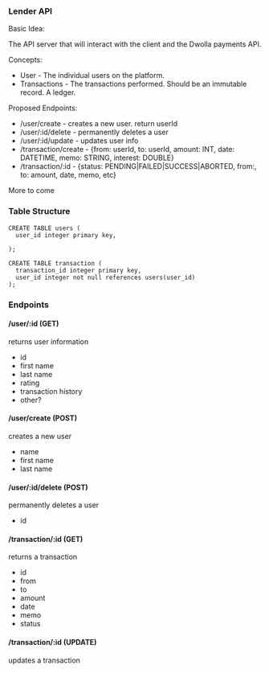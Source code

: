 ### Lender API

Basic Idea:

The API server that will interact with the client and the Dwolla payments API.

Concepts:

- User - The individual users on the platform.
- Transactions - The transactions performed. Should be an immutable record. A ledger.

Proposed Endpoints:

- /user/create - creates a new user. return userId
- /user/:id/delete - permanently deletes a user
- /user/:id/update - updates user info
- /transaction/create - {from: userId, to: userId, amount: INT, date: DATETIME, memo: STRING, interest: DOUBLE}
- /transaction/:id - {status: PENDING|FAILED|SUCCESS|ABORTED, from:, to: amount, date, memo, etc}

More to come

### Table Structure

```
CREATE TABLE users (
  user_id integer primary key,

);

CREATE TABLE transaction (
  transaction_id integer primary key,
  user_id integer not null references users(user_id)
);
```

### Endpoints

#### /user/:id (GET)

returns user information

- id
- first name
- last name
- rating
- transaction history
- other?

#### /user/create (POST)

creates a new user

- name
- first name
- last name

#### /user/:id/delete (POST)

permanently deletes a user

- id

#### /transaction/:id (GET)

returns a transaction

- id
- from
- to
- amount
- date
- memo
- status

#### /transaction/:id (UPDATE)

updates a transaction

